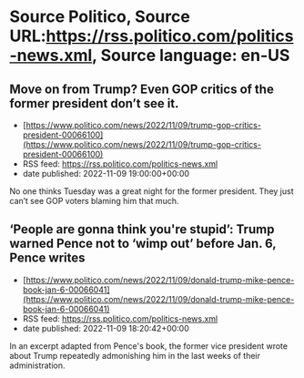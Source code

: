 # Source Politico, Source URL:https://rss.politico.com/politics-news.xml, Source language: en-US

## Move on from Trump? Even GOP critics of the former president don’t see it.
 - [https://www.politico.com/news/2022/11/09/trump-gop-critics-president-00066100](https://www.politico.com/news/2022/11/09/trump-gop-critics-president-00066100)
 - RSS feed: https://rss.politico.com/politics-news.xml
 - date published: 2022-11-09 19:00:00+00:00

No one thinks Tuesday was a great night for the former president. They just can’t see GOP voters blaming him that much.

## ‘People are gonna think you're stupid’: Trump warned Pence not to ‘wimp out’ before Jan. 6, Pence writes
 - [https://www.politico.com/news/2022/11/09/donald-trump-mike-pence-book-jan-6-00066041](https://www.politico.com/news/2022/11/09/donald-trump-mike-pence-book-jan-6-00066041)
 - RSS feed: https://rss.politico.com/politics-news.xml
 - date published: 2022-11-09 18:20:42+00:00

In an excerpt adapted from Pence's book, the former vice president wrote about Trump repeatedly admonishing him in the last weeks of their administration.
